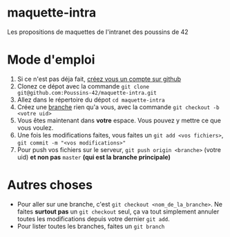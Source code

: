 maquette-intra
==============

Les propositions de maquettes de l'intranet des poussins de 42

Mode d'emploi
==============

1. Si ce n'est pas déja fait, [créez vous un compte sur github](https://github.com/join)
2. Clonez ce dépot avec la commande `git clone git@github.com:Poussins-42/maquette-intra.git`
3. Allez dans le répertoire du dépot `cd maquette-intra`
4. Créez une [branche](http://git-scm.com/book/fr/Les-branches-avec-Git-Gestion-de-branches) rien qu'a vous, avec la commande `git checkout -b <votre uid>`
5. Vous êtes maintenant dans **votre** espace. Vous pouvez y mettre ce que vous voulez.
6. Une fois les modifications faites, vous faites un `git add <vos fichiers>`, `git commit -m "<vos modifications>"`
7. Pour push vos fichiers sur le serveur, `git push origin <branche>` (votre uid) **et non pas** `master` **(qui est la branche principale)**

Autres choses
==============

- Pour aller sur une branche, c'est `git checkout <nom_de_la_branche>`. Ne faites **surtout pas** un `git checkout` seul, ça va tout simplement annuler toutes les modifications depuis votre dernier `git add`.
- Pour lister toutes les branches, faites un `git branch`
